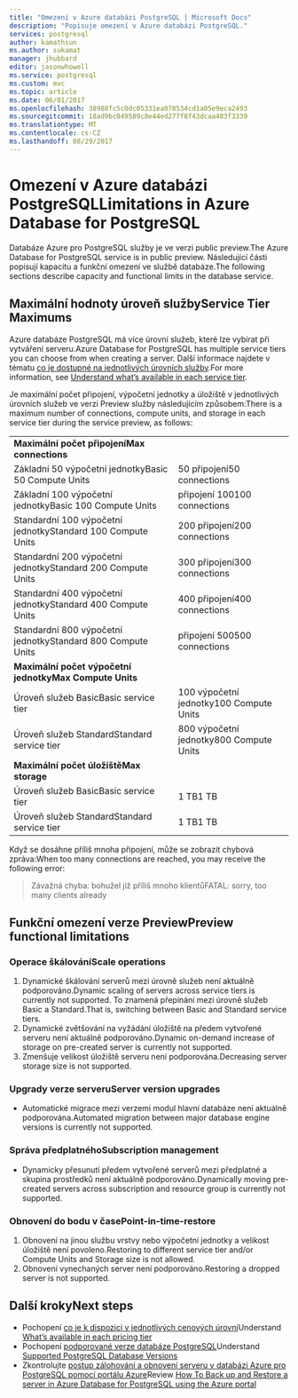 ```yaml
---
title: "Omezení v Azure databázi PostgreSQL | Microsoft Docs"
description: "Popisuje omezení v Azure databázi PostgreSQL."
services: postgresql
author: kamathsun
ms.author: sukamat
manager: jhubbard
editor: jasonwhowell
ms.service: postgresql
ms.custom: mvc
ms.topic: article
ms.date: 06/01/2017
ms.openlocfilehash: 38988fc5c0dc05331ea078534cd1a05e9eca2493
ms.sourcegitcommit: 18ad9bc049589c8e44ed277f8f43dcaa483f3339
ms.translationtype: MT
ms.contentlocale: cs-CZ
ms.lasthandoff: 08/29/2017
---
```

# <a name="limitations-in-azure-database-for-postgresql"></a><span data-ttu-id="ec7fd-103">Omezení v Azure databázi PostgreSQL</span><span class="sxs-lookup"><span data-stu-id="ec7fd-103">Limitations in Azure Database for PostgreSQL</span></span>
<span data-ttu-id="ec7fd-104">Databáze Azure pro PostgreSQL služby je ve verzi public preview.</span><span class="sxs-lookup"><span data-stu-id="ec7fd-104">The Azure Database for PostgreSQL service is in public preview.</span></span> <span data-ttu-id="ec7fd-105">Následující části popisují kapacitu a funkční omezení ve službě databáze.</span><span class="sxs-lookup"><span data-stu-id="ec7fd-105">The following sections describe capacity and functional limits in the database service.</span></span>

## <a name="service-tier-maximums"></a><span data-ttu-id="ec7fd-106">Maximální hodnoty úroveň služby</span><span class="sxs-lookup"><span data-stu-id="ec7fd-106">Service Tier Maximums</span></span>
<span data-ttu-id="ec7fd-107">Azure databáze PostgreSQL má více úrovní služeb, které lze vybírat při vytváření serveru.</span><span class="sxs-lookup"><span data-stu-id="ec7fd-107">Azure Database for PostgreSQL has multiple service tiers you can choose from when creating a server.</span></span> <span data-ttu-id="ec7fd-108">Další informace najdete v tématu [co je dostupné na jednotlivých úrovních služby](concepts-service-tiers.md).</span><span class="sxs-lookup"><span data-stu-id="ec7fd-108">For more information, see [Understand what’s available in each service tier](concepts-service-tiers.md).</span></span>  

<span data-ttu-id="ec7fd-109">Je maximální počet připojení, výpočetní jednotky a úložiště v jednotlivých úrovních služeb ve verzi Preview služby následujícím způsobem:</span><span class="sxs-lookup"><span data-stu-id="ec7fd-109">There is a maximum number of connections, compute units, and storage in each service tier during the service preview, as follows:</span></span> 

|                            |                   |
| :------------------------- | :---------------- |
| <span data-ttu-id="ec7fd-110">**Maximální počet připojení**</span><span class="sxs-lookup"><span data-stu-id="ec7fd-110">**Max connections**</span></span>        |                   |
| <span data-ttu-id="ec7fd-111">Základní 50 výpočetní jednotky</span><span class="sxs-lookup"><span data-stu-id="ec7fd-111">Basic 50 Compute Units</span></span>     | <span data-ttu-id="ec7fd-112">50 připojení</span><span class="sxs-lookup"><span data-stu-id="ec7fd-112">50 connections</span></span>    |
| <span data-ttu-id="ec7fd-113">Základní 100 výpočetní jednotky</span><span class="sxs-lookup"><span data-stu-id="ec7fd-113">Basic 100 Compute Units</span></span>    | <span data-ttu-id="ec7fd-114">připojení 100</span><span class="sxs-lookup"><span data-stu-id="ec7fd-114">100 connections</span></span>   |
| <span data-ttu-id="ec7fd-115">Standardní 100 výpočetní jednotky</span><span class="sxs-lookup"><span data-stu-id="ec7fd-115">Standard 100 Compute Units</span></span> | <span data-ttu-id="ec7fd-116">200 připojení</span><span class="sxs-lookup"><span data-stu-id="ec7fd-116">200 connections</span></span>   |
| <span data-ttu-id="ec7fd-117">Standardní 200 výpočetní jednotky</span><span class="sxs-lookup"><span data-stu-id="ec7fd-117">Standard 200 Compute Units</span></span> | <span data-ttu-id="ec7fd-118">300 připojení</span><span class="sxs-lookup"><span data-stu-id="ec7fd-118">300 connections</span></span>   |
| <span data-ttu-id="ec7fd-119">Standardní 400 výpočetní jednotky</span><span class="sxs-lookup"><span data-stu-id="ec7fd-119">Standard 400 Compute Units</span></span> | <span data-ttu-id="ec7fd-120">400 připojení</span><span class="sxs-lookup"><span data-stu-id="ec7fd-120">400 connections</span></span>   |
| <span data-ttu-id="ec7fd-121">Standardní 800 výpočetní jednotky</span><span class="sxs-lookup"><span data-stu-id="ec7fd-121">Standard 800 Compute Units</span></span> | <span data-ttu-id="ec7fd-122">připojení 500</span><span class="sxs-lookup"><span data-stu-id="ec7fd-122">500 connections</span></span>   |
| <span data-ttu-id="ec7fd-123">**Maximální počet výpočetní jednotky**</span><span class="sxs-lookup"><span data-stu-id="ec7fd-123">**Max Compute Units**</span></span>      |                   |
| <span data-ttu-id="ec7fd-124">Úroveň služeb Basic</span><span class="sxs-lookup"><span data-stu-id="ec7fd-124">Basic service tier</span></span>         | <span data-ttu-id="ec7fd-125">100 výpočetní jednotky</span><span class="sxs-lookup"><span data-stu-id="ec7fd-125">100 Compute Units</span></span> |
| <span data-ttu-id="ec7fd-126">Úroveň služeb Standard</span><span class="sxs-lookup"><span data-stu-id="ec7fd-126">Standard service tier</span></span>      | <span data-ttu-id="ec7fd-127">800 výpočetní jednotky</span><span class="sxs-lookup"><span data-stu-id="ec7fd-127">800 Compute Units</span></span> |
| <span data-ttu-id="ec7fd-128">**Maximální počet úložiště**</span><span class="sxs-lookup"><span data-stu-id="ec7fd-128">**Max storage**</span></span>            |                   |
| <span data-ttu-id="ec7fd-129">Úroveň služeb Basic</span><span class="sxs-lookup"><span data-stu-id="ec7fd-129">Basic service tier</span></span>         | <span data-ttu-id="ec7fd-130">1 TB</span><span class="sxs-lookup"><span data-stu-id="ec7fd-130">1 TB</span></span>              |
| <span data-ttu-id="ec7fd-131">Úroveň služeb Standard</span><span class="sxs-lookup"><span data-stu-id="ec7fd-131">Standard service tier</span></span>      | <span data-ttu-id="ec7fd-132">1 TB</span><span class="sxs-lookup"><span data-stu-id="ec7fd-132">1 TB</span></span>              |

<span data-ttu-id="ec7fd-133">Když se dosáhne příliš mnoha připojení, může se zobrazit chybová zpráva:</span><span class="sxs-lookup"><span data-stu-id="ec7fd-133">When too many connections are reached, you may receive the following error:</span></span>
> <span data-ttu-id="ec7fd-134">Závažná chyba: bohužel již příliš mnoho klientů</span><span class="sxs-lookup"><span data-stu-id="ec7fd-134">FATAL:  sorry, too many clients already</span></span>

## <a name="preview-functional-limitations"></a><span data-ttu-id="ec7fd-135">Funkční omezení verze Preview</span><span class="sxs-lookup"><span data-stu-id="ec7fd-135">Preview functional limitations</span></span>
### <a name="scale-operations"></a><span data-ttu-id="ec7fd-136">Operace škálování</span><span class="sxs-lookup"><span data-stu-id="ec7fd-136">Scale operations</span></span>
1.  <span data-ttu-id="ec7fd-137">Dynamické škálování serverů mezi úrovně služeb není aktuálně podporováno.</span><span class="sxs-lookup"><span data-stu-id="ec7fd-137">Dynamic scaling of servers across service tiers is currently not supported.</span></span> <span data-ttu-id="ec7fd-138">To znamená přepínání mezi úrovně služeb Basic a Standard.</span><span class="sxs-lookup"><span data-stu-id="ec7fd-138">That is, switching between Basic and Standard service tiers.</span></span>
2.  <span data-ttu-id="ec7fd-139">Dynamické zvětšování na vyžádání úložiště na předem vytvořené serveru není aktuálně podporováno.</span><span class="sxs-lookup"><span data-stu-id="ec7fd-139">Dynamic on-demand increase of storage on pre-created server is currently not supported.</span></span>
3.  <span data-ttu-id="ec7fd-140">Zmenšuje velikost úložiště serveru není podporována.</span><span class="sxs-lookup"><span data-stu-id="ec7fd-140">Decreasing server storage size is not supported.</span></span>

### <a name="server-version-upgrades"></a><span data-ttu-id="ec7fd-141">Upgrady verze serveru</span><span class="sxs-lookup"><span data-stu-id="ec7fd-141">Server version upgrades</span></span>
- <span data-ttu-id="ec7fd-142">Automatické migrace mezi verzemi modul hlavní databáze není aktuálně podporována.</span><span class="sxs-lookup"><span data-stu-id="ec7fd-142">Automated migration between major database engine versions is currently not supported.</span></span>

### <a name="subscription-management"></a><span data-ttu-id="ec7fd-143">Správa předplatného</span><span class="sxs-lookup"><span data-stu-id="ec7fd-143">Subscription management</span></span>
- <span data-ttu-id="ec7fd-144">Dynamicky přesunutí předem vytvořené serverů mezi předplatné a skupina prostředků není aktuálně podporováno.</span><span class="sxs-lookup"><span data-stu-id="ec7fd-144">Dynamically moving pre-created servers across subscription and resource group is currently not supported.</span></span>

### <a name="point-in-time-restore"></a><span data-ttu-id="ec7fd-145">Obnovení do bodu v čase</span><span class="sxs-lookup"><span data-stu-id="ec7fd-145">Point-in-time-restore</span></span>
1.  <span data-ttu-id="ec7fd-146">Obnovení na jinou službu vrstvy nebo výpočetní jednotky a velikost úložiště není povoleno.</span><span class="sxs-lookup"><span data-stu-id="ec7fd-146">Restoring to different service tier and/or Compute Units and Storage size is not allowed.</span></span>
2.  <span data-ttu-id="ec7fd-147">Obnovení vynechaných server není podporováno.</span><span class="sxs-lookup"><span data-stu-id="ec7fd-147">Restoring a dropped server is not supported.</span></span>

## <a name="next-steps"></a><span data-ttu-id="ec7fd-148">Další kroky</span><span class="sxs-lookup"><span data-stu-id="ec7fd-148">Next steps</span></span>
- <span data-ttu-id="ec7fd-149">Pochopení [co je k dispozici v jednotlivých cenových úrovní](concepts-service-tiers.md)</span><span class="sxs-lookup"><span data-stu-id="ec7fd-149">Understand [What’s available in each pricing tier](concepts-service-tiers.md)</span></span>
- <span data-ttu-id="ec7fd-150">Pochopení [podporované verze databáze PostgreSQL](concepts-supported-versions.md)</span><span class="sxs-lookup"><span data-stu-id="ec7fd-150">Understand [Supported PostgreSQL Database Versions](concepts-supported-versions.md)</span></span>
- <span data-ttu-id="ec7fd-151">Zkontrolujte [postup zálohování a obnovení serveru v databázi Azure pro PostgreSQL pomocí portálu Azure](howto-restore-server-portal.md)</span><span class="sxs-lookup"><span data-stu-id="ec7fd-151">Review [How To Back up and Restore a server in Azure Database for PostgreSQL using the Azure portal](howto-restore-server-portal.md)</span></span>
